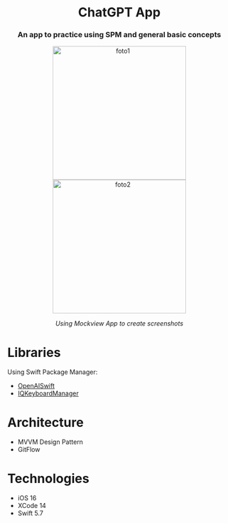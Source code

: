 <h1 align="center"> ChatGPT App </h1>

<h3 align="center"> An app to practice using SPM and general basic concepts</h3>

<div align="center">
<img width="300" alt="foto1" src="https://github.com/cardoso-leonardo/ChatGPT-App/assets/30813720/5a8c3ff4-6590-4a51-a542-6568549e2727">
<img width="300" alt="foto2" src="https://github.com/cardoso-leonardo/ChatGPT-App/assets/30813720/31ac0bfa-5d5d-4e11-ae17-db00216407b8">
</div>
<p align="center"><i>Using Mockview App to create screenshots</i></p>

# Libraries
<p>Using Swift Package Manager:</p>

- [OpenAISwift](https://github.com/adamrushy/OpenAISwift)
- [IQKeyboardManager](https://github.com/hackiftekhar/IQKeyboardManager)

# Architecture
- MVVM Design Pattern
- GitFlow

# Technologies
- iOS 16
- XCode 14
- Swift 5.7
